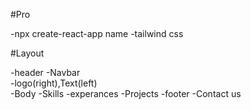 #Pro

-npx create-react-app name
-tailwind css 






#Layout

-header
 -Navbar     
 -logo(right),Text(left)   
-Body
 -Skills
 -experances
 -Projects
-footer
 -Contact us